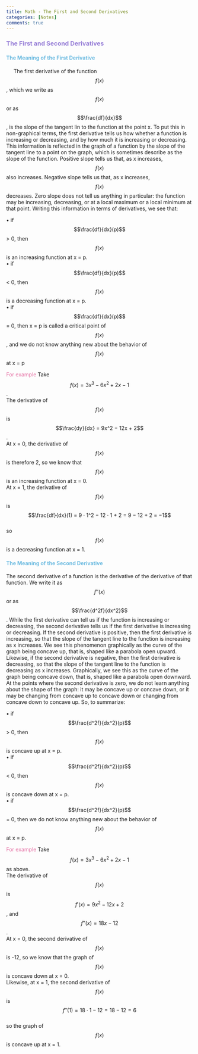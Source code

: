 ```yaml
---
title: Math - The First and Second Derivatives
categories: [Notes]
comments: true
---
```

<script src="https://polyfill.io/v3/polyfill.min.js?features=es6"></script>
<script id="MathJax-script" async src="https://cdn.jsdelivr.net/npm/mathjax@3/es5/tex-mml-chtml.js"></script>


### <font color= 977FD7> The First and Second Derivatives</font>
#### <font color= 6FBCE1> The Meaning of the First Derivative</font>


&nbsp;&nbsp;&nbsp;&nbsp;&nbsp;The first derivative of the function $$f(x)$$, which we write as $$f(x)$$ or as $$\frac{df}{dx}$$, is the slope of the tangent lin to the function at the point x. To put this in non-graphical terms, the first derivative tells us how whether a function is increasing or decreasing, and by how much it is increasing or decreasing. This information is reflected in the graph of a function by the slope of the tangent line to a point on the graph, which is sometimes describe as the slope of the function. Positive slope tells us that, as x increases, $$f(x)$$ also increases. Negative slope tells us that, as x increases, $$f(x)$$ decreases. Zero slope does not tell us anything in particular: the function may be increasing, decreasing, or at a local maximum or a local minimum at that point. Writing this information in terms of derivatives, we see that:

• if $$\frac{df}{dx}(p)$$ > 0, then $$f(x)$$ is an increasing function at x = p.<br/>
• if $$\frac{df}{dx}(p)$$ < 0, then $$f(x)$$ is a decreasing function at x = p.<br/>
• if $$\frac{df}{dx}(p)$$ = 0, then x = p is called a critical point of $$f(x)$$, and we do not know anything new about the behavior of $$f(x)$$ at x = p<br/>

<font color= E675A7> For example</font>
Take $$f(x) = 3x^3 − 6x^2 + 2x − 1$$.<br/> The derivative of $$f(x)$$ is $$\frac{dy}{dx} = 9x^2 − 12x + 2$$.<br/>
At x = 0, the derivative of $$f(x)$$ is therefore 2, so we know that $$f(x)$$ is an increasing function at x = 0.<br/>
At x = 1, the derivative of $$f(x)$$ is $$\frac{df}{dx}(1) = 9 · 1^2 − 12 · 1 + 2 = 9 − 12 + 2 = −1$$<br/>
so $$f(x)$$ is a decreasing function at x = 1.

#### <font color= 6FBCE1> The Meaning of the Second Derivative</font>

The second derivative of a function is the derivative of the derivative of that function. We write it as $$f''(x)$$ or as $$\frac{d^2f}{dx^2}$$. While the first derivative can tell us if the function is increasing or decreasing, the second derivative tells us if the first derivative is increasing or decreasing. If the second derivative is positive, then the first derivative is increasing, so that the slope of the tangent line to the function is increasing as x increases. We
see this phenomenon graphically as the curve of the graph being concave up, that is, shaped like a parabola open upward. Likewise, if the second derivative is negative, then the first derivative is decreasing, so that the slope of the tangent line to the function is decreasing as x increases. Graphically, we see this as the curve of the graph being concave down, that is, shaped like a parabola open downward. At the points where the second derivative is zero, we do not learn anything about the shape of the graph: it may be concave up or concave down, or it may be changing from concave up to concave down or changing from concave down to concave up. So, to summarize:

• if $$\frac{d^2f}{dx^2}(p)$$ > 0, then $$f(x)$$ is concave up at x = p.<br/>
• if $$\frac{d^2f}{dx^2}(p)$$ < 0, then $$f(x)$$ is concave down at x = p.<br/>
• if $$\frac{d^2f}{dx^2}(p)$$ = 0, then we do not know anything new about the behavior of $$f(x)$$ at x = p.


<font color= E675A7> For example</font>
Take $$f(x) = 3x^3 − 6x^2 + 2x − 1$$ as above.<br/> The derivative of $$f(x)$$ is $$f'(x) = 9x^2 − 12x + 2$$, and $$f''(x) = 18x − 12$$.<br/>
At x = 0, the second derivative of $$f(x)$$ is -12, so we know that the graph of $$f(x)$$ is concave down at x = 0.<br/>
Likewise, at x = 1, the second derivative of $$f(x)$$ is $$f''(1) = 18 · 1 − 12 = 18 - 12 = 6$$<br/>
so the graph of $$f(x)$$ is concave up at x = 1.
